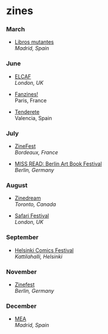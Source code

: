 # zines

### March

* [Libros mutantes](http://librosmutantes.com)   
*Madrid, Spain*

### June

* [ELCAF](http://www.elcaf.co.uk)  
*London, UK*

* [Fanzines!](http://fanzinesfestival.fr)  
Paris, France

* [Tenderete](http://tenderetefestival.tumblr.com)  
Valencia, Spain

### July

* [ZineFest](http://zinefest.fr)  
*Bordeaux, France*

* [MISS READ: Berlin Art Book Festival](http://missread.com/)  
*Berlin, Germany*

### August

* [Zinedream](http://zinedream.com)  
*Toronto, Canada*   

* [Safari Festival](http://www.breakdownpress.com/safarifestival)  
*London, UK*

### September  

* [Helsinki Comics Festival](http://sarjakuvafestivaalit.fi)  
*Kattilahalli, Helsinki*

### November

* [Zinefest](http://zinefestberlin.com)  
*Berlin, Germany*

### December

* [MEA](http://meamaravilloso.blogspot.com.es)  
*Madrid, Spain*

